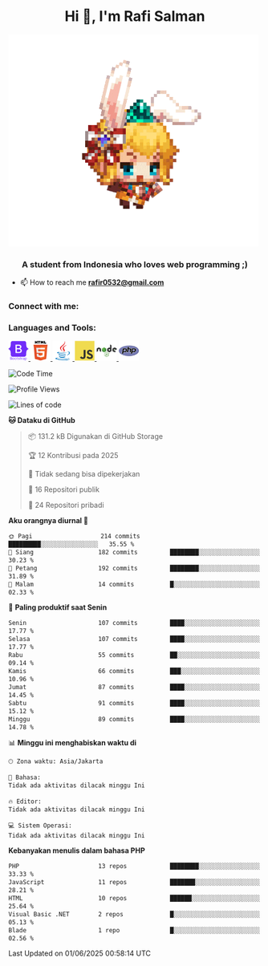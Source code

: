 <h1 align="center">Hi 👋, I'm Rafi Salman</h1>
<img src="img/lp.gif" /> 
<h3 align="center">A student from Indonesia who loves web programming ;)</h3>

- 📫 How to reach me **rafir0532@gmail.com**

<h3 align="left">Connect with me:</h3>
<p align="left">
</p>

<h3 align="left">Languages and Tools:</h3>
<p align="left"> <a href="https://getbootstrap.com" target="_blank" rel="noreferrer"> <img src="https://raw.githubusercontent.com/devicons/devicon/master/icons/bootstrap/bootstrap-plain-wordmark.svg" alt="bootstrap" width="40" height="40"/> </a> <a href="https://www.w3.org/html/" target="_blank" rel="noreferrer"> <img src="https://raw.githubusercontent.com/devicons/devicon/master/icons/html5/html5-original-wordmark.svg" alt="html5" width="40" height="40"/> </a> <a href="https://www.java.com" target="_blank" rel="noreferrer"> <img src="https://raw.githubusercontent.com/devicons/devicon/master/icons/java/java-original.svg" alt="java" width="40" height="40"/> </a> <a href="https://developer.mozilla.org/en-US/docs/Web/JavaScript" target="_blank" rel="noreferrer"> <img src="https://raw.githubusercontent.com/devicons/devicon/master/icons/javascript/javascript-original.svg" alt="javascript" width="40" height="40"/> </a> <a href="https://nodejs.org" target="_blank" rel="noreferrer"> <img src="https://raw.githubusercontent.com/devicons/devicon/master/icons/nodejs/nodejs-original-wordmark.svg" alt="nodejs" width="40" height="40"/> </a> <a href="https://www.php.net" target="_blank" rel="noreferrer"> <img src="https://raw.githubusercontent.com/devicons/devicon/master/icons/php/php-original.svg" alt="php" width="40" height="40"/> </a> </p>

<!--START_SECTION:waka-->
![Code Time](http://img.shields.io/badge/Code%20Time-410%20hrs%2044%20mins-blue)

![Profile Views](http://img.shields.io/badge/Profil%20dilihat-0-blue)

![Lines of code](https://img.shields.io/badge/Sejak%20Hello%20World%20aku%20telah%20menulis-1.8%20million%20baris%20kode-blue)

**🐱 Dataku di GitHub** 

> 📦 131.2 kB Digunakan di GitHub Storage 
 > 
> 🏆 12 Kontribusi pada 2025
 > 
> 🚫 Tidak sedang bisa dipekerjakan
 > 
> 📜 16 Repositori publik 
 > 
> 🔑 24 Repositori pribadi 
 > 
**Aku orangnya diurnal 🐤** 

```text
🌞 Pagi                   214 commits         █████████░░░░░░░░░░░░░░░░   35.55 % 
🌆 Siang                  182 commits         ████████░░░░░░░░░░░░░░░░░   30.23 % 
🌃 Petang                 192 commits         ████████░░░░░░░░░░░░░░░░░   31.89 % 
🌙 Malam                  14 commits          █░░░░░░░░░░░░░░░░░░░░░░░░   02.33 % 
```
📅 **Paling produktif saat Senin** 

```text
Senin                    107 commits         ████░░░░░░░░░░░░░░░░░░░░░   17.77 % 
Selasa                   107 commits         ████░░░░░░░░░░░░░░░░░░░░░   17.77 % 
Rabu                     55 commits          ██░░░░░░░░░░░░░░░░░░░░░░░   09.14 % 
Kamis                    66 commits          ███░░░░░░░░░░░░░░░░░░░░░░   10.96 % 
Jumat                    87 commits          ████░░░░░░░░░░░░░░░░░░░░░   14.45 % 
Sabtu                    91 commits          ████░░░░░░░░░░░░░░░░░░░░░   15.12 % 
Minggu                   89 commits          ████░░░░░░░░░░░░░░░░░░░░░   14.78 % 
```


📊 **Minggu ini menghabiskan waktu di** 

```text
🕑︎ Zona waktu: Asia/Jakarta

💬 Bahasa: 
Tidak ada aktivitas dilacak minggu Ini

🔥 Editor: 
Tidak ada aktivitas dilacak minggu Ini

💻 Sistem Operasi: 
Tidak ada aktivitas dilacak minggu Ini
```

**Kebanyakan menulis dalam bahasa PHP** 

```text
PHP                      13 repos            ████████░░░░░░░░░░░░░░░░░   33.33 % 
JavaScript               11 repos            ███████░░░░░░░░░░░░░░░░░░   28.21 % 
HTML                     10 repos            ██████░░░░░░░░░░░░░░░░░░░   25.64 % 
Visual Basic .NET        2 repos             █░░░░░░░░░░░░░░░░░░░░░░░░   05.13 % 
Blade                    1 repo              █░░░░░░░░░░░░░░░░░░░░░░░░   02.56 % 
```




 Last Updated on 01/06/2025 00:58:14 UTC
<!--END_SECTION:waka-->
